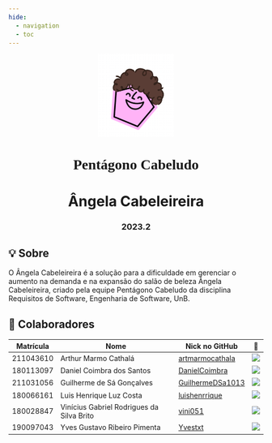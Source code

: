 ```yaml
---
hide:
  - navigation
  - toc
---
```


<div style="display: flex; justify-content: center;"> <img src="./img/logo.png" alt="Logo Pentágono Cabeludo" width="150"> </div>
<h1 align="center" style="font-family: cursive;"> <strong> Pentágono Cabeludo </strong> </h1>
<h1 align="center"> Ângela Cabeleireira </h1>
<h3 align="center"> 2023.2 </h3>

## 💡 Sobre

O Ângela Cabeleireira é a solução para a dificuldade em gerenciar o aumento na demanda e na expansão do salão de beleza Ângela Cabeleireira, criado pela equipe Pentágono Cabeludo da disciplina Requisitos de Software, Engenharia de Software, UnB.

## 👥 Colaboradores

| Matrícula | Nome                                      | Nick no GitHub                                          |                                    📸                                     |
| :-------: | ----------------------------------------- | ------------------------------------------------------- | :-----------------------------------------------------------------------: |
| 211043610 | Arthur Marmo Cathalá                      | [artmarmocathala](https://github.com/artmarmocathala)   | <img src="https://avatars.githubusercontent.com/u/41844192?v=4" width=50> |
| 180113097 | Daniel Coimbra dos Santos                 | [DanielCoimbra](https://github.com/DanielCoimbra)       | <img src="https://avatars.githubusercontent.com/u/49206670?v=4" width=50> |
| 211031056 | Guilherme de Sá Gonçalves                 | [GuilhermeDSa1013](https://github.com/GuilhermeDSa1013) | <img src="https://avatars.githubusercontent.com/u/92813703?v=4" width=50> |
| 180066161 | Luis Henrique Luz Costa                   | [luishenrrique](https://github.com/luishenrrique)       | <img src="https://avatars.githubusercontent.com/u/40144816?v=4" width=50> |
| 180028847 | Vinícius Gabriel Rodrigues da Silva Brito | [vini051](https://github.com/vini051)                   | <img src="https://avatars.githubusercontent.com/u/60819460?v=4" width=50> |
| 190097043 | Yves Gustavo Ribeiro Pimenta              | [Yvestxt](https://github.com/Yvestxt)                   | <img src="https://avatars.githubusercontent.com/u/73966483?v=4" width=50> |
